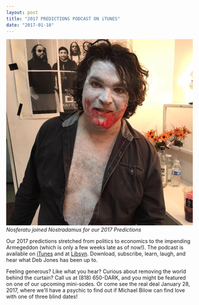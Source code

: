 ```yaml
---
layout: post
title: "2017 PREDICTIONS PODCAST ON iTUNES" 
date: "2017-01-18"
---
```


<img src="/assets/hunter_nosferatu.jpg">
<i>Nosferatu joined Nostradamus for our 2017 Predictions</i>

Our 2017 predictions stretched from politics to economics to the impending Armegeddon (which is only a few weeks late as of now!). The podcast is available on <a href="https://itunes.apple.com/us/podcast/this-is-dark-matters/id1174542551?mt=2">iTunes</a> and at <a href="http://darkmatters.libsyn.com/podcast/2016">Libsyn</a>. Download, subscribe, learn, laugh, and hear what Deb Jones has been up to.

Feeling generous? Like what you hear? Curious about removing the world behind the curtain? Call us at (818) 650-DARK, and you might be featured on one of our upcoming mini-sodes. Or come see the real deal January 28, 2017, where we'll have a psychic to find out if Michael Bilow can find love with one of three blind dates!
